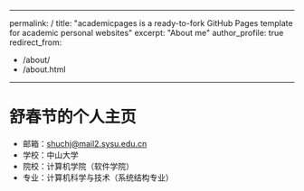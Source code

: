  ---
permalink: /
title: "academicpages is a ready-to-fork GitHub Pages template for academic personal websites"
excerpt: "About me"
author_profile: true
redirect_from: 
  - /about/
  - /about.html
---
 # 舒春节的个人主页
- 邮箱：shuchj@mail2.sysu.edu.cn
- 学校：中山大学
- 院校：计算机学院（软件学院）
- 专业：计算机科学与技术（系统结构专业）

